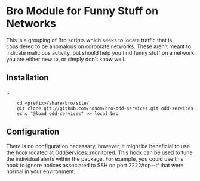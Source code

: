 Bro Module for Funny Stuff on Networks
======================================

This is a grouping of Bro scripts which seeks to locate traffic that is considered to be anomalous on corporate networks. These aren't meant to indicate malicious activity, but should help you find funny stuff on a network you are either new to, or simply don't know well.

Installation
------------

::

		cd <prefix>/share/bro/site/
		git clone git://github.com/hosom/bro-odd-services.git odd-services
		echo "@load odd-services" >> local.bro

Configuration
-------------

There is no configuration necessary, however, it might be beneficial to use the hook located at OddServices::monitored. This hook can be used to tune the individual alerts within the package. For example, you could use this hook to ignore notices associated to SSH on port 2222/tcp--if that were normal in your environment. 